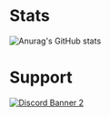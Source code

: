 # Stats
![Anurag's GitHub stats](https://github-readme-stats.vercel.app/api?username=FwB-Studio&show_icons=true&theme=merko)

# Support
<a href='https://discord.gg/fybMgxAShU'>![Discord Banner 2]([https://cdn.discordapp.com/attachments/1075775449155772446/1136593082918371408/t5fwb-01-min.jpg])</a>
